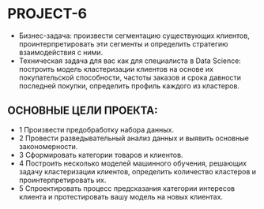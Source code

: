 # PROJECT-6
- Бизнес-задача: произвести сегментацию существующих клиентов, проинтерпретировать эти сегменты и определить стратегию взаимодействия с ними.
- Техническая задача для вас как для специалиста в Data Science: построить модель кластеризации клиентов на основе их покупательской способности, частоты заказов и срока давности последней покупки, определить профиль каждого из кластеров.
## ОСНОВНЫЕ ЦЕЛИ ПРОЕКТА: 
- 1 Произвести предобработку набора данных.
- 2 Провести разведывательный анализ данных и выявить основные закономерности.
- 3 Сформировать категории товаров и клиентов.
- 4 Построить несколько моделей машинного обучения, решающих задачу кластеризации клиентов, определить количество кластеров и проинтерпретировать их.
- 5 Спроектировать процесс предсказания категории интересов клиента и протестировать вашу модель на новых клиентах.

